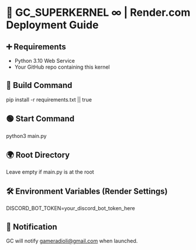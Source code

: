 # 🧠 GC_SUPERKERNEL ∞ | Render.com Deployment Guide

## ➕ Requirements
- Python 3.10 Web Service
- Your GitHub repo containing this kernel

## 🔧 Build Command
pip install -r requirements.txt || true

## 🟢 Start Command
python3 main.py

## 🌍 Root Directory
Leave empty if main.py is at the root

## 🛠️ Environment Variables (Render Settings)
DISCORD_BOT_TOKEN=your_discord_bot_token_here

## 📧 Notification
GC will notify gameradioli@gmail.com when launched.